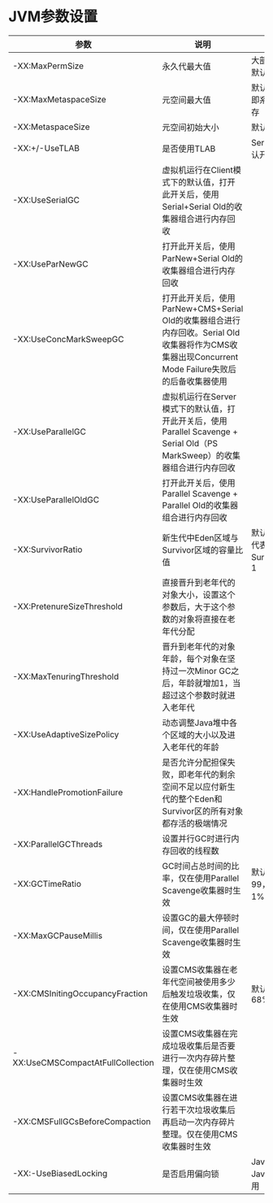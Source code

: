 # JVM参数设置
| 参数 | 说明 | 默认值 |
| ---- | ---- | ---- |
| -XX:MaxPermSize | 永久代最大值 | 大部分情况下默认64Mb |
| -XX:MaxMetaspaceSize | 元空间最大值 | 默认无上限，即系统最大内存 |
| -XX:MetaspaceSize | 元空间初始大小 | 默认动态调整 |
| -XX:+/-UseTLAB | 是否使用TLAB | Server模式默认开启 |
| -XX:UseSerialGC |  虚拟机运行在Client模式下的默认值，打开此开关后，使用Serial+Serial Old的收集器组合进行内存回收 |
| -XX:UseParNewGC |  打开此开关后，使用ParNew+Serial Old的收集器组合进行内存回收 |
| -XX:UseConcMarkSweepGC |   打开此开关后，使用ParNew+CMS+Serial Old的收集器组合进行内存回收。Serial Old收集器将作为CMS收集器出现Concurrent Mode Failure失败后的后备收集器使用 |
| -XX:UseParallelGC |    虚拟机运行在Server模式下的默认值，打开此开关后，使用Parallel Scavenge + Serial Old（PS MarkSweep）的收集器组合进行内存回收 |
| -XX:UseParallelOldGC |     打开此开关后，使用Parallel Scavenge + Parallel Old的收集器组合进行内存回收 |
| -XX:SurvivorRatio |    新生代中Eden区域与Survivor区域的容量比值 | 默认值为8，代表Eden：Survivor=8：1 |
| -XX:PretenureSizeThreshold |   直接晋升到老年代的对象大小，设置这个参数后，大于这个参数的对象将直接在老年代分配 |
| -XX:MaxTenuringThreshold |     晋升到老年代的对象年龄，每个对象在坚持过一次Minor GC之后，年龄就增加1，当超过这个参数时就进入老年代 |
| -XX:UseAdaptiveSizePolicy |    动态调整Java堆中各个区域的大小以及进入老年代的年龄 |
| -XX:HandlePromotionFailure |   是否允许分配担保失败，即老年代的剩余空间不足以应付新生代的整个Eden和Survivor区的所有对象都存活的极端情况 |
| -XX:ParallelGCThreads |    设置并行GC时进行内存回收的线程数 |
| -XX:GCTimeRatio |  GC时间占总时间的比率，仅在使用Parallel Scavenge收集器时生效 | 默认值为99，即允许1%的GC时间 |
| -XX:MaxGCPauseMillis |     设置GC的最大停顿时间，仅在使用Parallel Scavenge收集器时生效 |
| -XX:CMSInitingOccupancyFraction |  设置CMS收集器在老年代空间被使用多少后触发垃圾收集，仅在使用CMS收集器时生效 | 默认值为68% |
| -XX:UseCMSCompactAtFullCollection |  设置CMS收集器在完成垃圾收集后是否要进行一次内存碎片整理，仅在使用CMS收集器时生效 |
| -XX:CMSFullGCsBeforeCompaction |  设置CMS收集器在进行若干次垃圾收集后再启动一次内存碎片整理。仅在使用CMS收集器时生效 |
| -XX:-UseBiasedLocking | 是否启用偏向锁 | Java 6 和Java 7默认启用 |